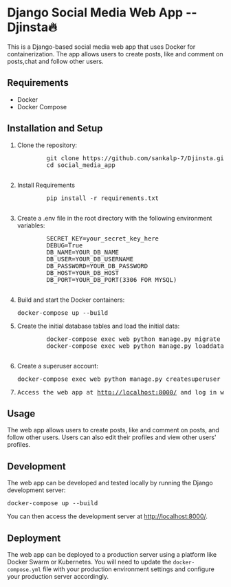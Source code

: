 <!DOCTYPE html>
<html>
<head>
</head>
<body>
	<h1>Django Social Media Web App -- Djinsta🔥</h1>
<p>This is a Django-based social media web app that uses Docker for containerization. The app allows users to create posts, like and comment on posts,chat and follow other users.</p>

<h2>Requirements</h2>

<ul>
	<li>Docker</li>
	<li>Docker Compose</li>
</ul>

<h2>Installation and Setup</h2>

<ol>
	<li>Clone the repository:
	<pre>
		git clone https://github.com/sankalp-7/Djinsta.git
		cd social_media_app
	</pre>
	</li>
	<li>Install Requirements
	<pre>
		pip install -r requirements.txt
	</pre>
	</li>
	<li>Create a .env file in the root directory with the following environment variables:
	<pre>
		SECRET_KEY=your_secret_key_here
		DEBUG=True
		DB_NAME=YOUR_DB_NAME
		DB_USER=YOUR_DB_USERNAME
		DB_PASSWORD=YOUR_DB_PASSWORD
		DB_HOST=YOUR_DB_HOST
		DB_PORT=YOUR_DB_PORT(3306 FOR MYSQL)
	</pre>
	</li>
	<li>Build and start the Docker containers:
	<pre>docker-compose up --build</pre>
	</li>
	<li>Create the initial database tables and load the initial data:
	<pre>
		docker-compose exec web python manage.py migrate
		docker-compose exec web python manage.py loaddata initial_data.json
	</pre>
	</li>
	<li>Create a superuser account:
	<pre>docker-compose exec web python manage.py createsuperuser</pre>
	</li>
	<li>
		<pre>Access the web app at <a href="http://localhost:8000/">http://localhost:8000/</a> and log in with your superuser account.</pre></li>
</ol>

<h2>Usage</h2>

<p>The web app allows users to create posts, like and comment on posts, and follow other users. Users can also edit their profiles and view other users' profiles.</p>

<h2>Development</h2>

<p>The web app can be developed and tested locally by running the Django development server:</p>
<pre>docker-compose up --build</pre>
<p>You can then access the development server at <a href="http://localhost:8000/">http://localhost:8000/</a>.</p>

<h2>Deployment</h2>

<p>The web app can be deployed to a production server using a platform like Docker Swarm or Kubernetes. You will need to update the <code>docker-compose.yml</code> file with your production environment settings and configure your production server accordingly.</p>
</body>
</html>

